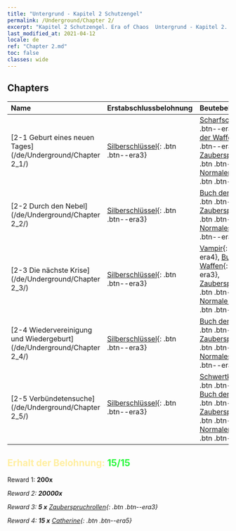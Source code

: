 ```yaml
---
title: "Untergrund - Kapitel 2 Schutzengel"
permalink: /Underground/Chapter 2/
excerpt: "Kapitel 2 Schutzengel. Era of Chaos  Untergrund - Kapitel 2. Schutzengel"
last_modified_at: 2021-04-12
locale: de
ref: "Chapter 2.md"
toc: false
classes: wide
---
```


## Chapters

  | Name |  Erstabschlussbelohnung | Beutebelohnung |
  |:------------|:------------|:------------| 
  | [2-1 Geburt eines neuen Tages](/de/Underground/Chapter 2_1/) | [Silberschlüssel](/de/Items/con_693/){: .btn .btn--era3} | [Scharfschütze](/de/Items/unt_191/){: .btn .btn--era3}, [Buch der Waffen](/de/Items/mat_18/){: .btn .btn--era3}, [Zauberspruchrollen](/de/Items/con_694/){: .btn .btn--era3}, [Normaler Kristall](/de/Items/mat_11/){: .btn .btn--era2} |
  | [2-2 Durch den Nebel](/de/Underground/Chapter 2_2/) | [Silberschlüssel](/de/Items/con_693/){: .btn .btn--era3} | [Buch der Waffen](/de/Items/mat_18/){: .btn .btn--era3}, [Zauberspruchrollen](/de/Items/con_694/){: .btn .btn--era3}, [Normales Erz](/de/Items/mat_6/){: .btn .btn--era2} |
  | [2-3 Die nächste Krise](/de/Underground/Chapter 2_3/) | [Silberschlüssel](/de/Items/con_693/){: .btn .btn--era3} | [Vampir](/de/Items/unt_211/){: .btn .btn--era4}, [Buch der Waffen](/de/Items/mat_18/){: .btn .btn--era3}, [Zauberspruchrollen](/de/Items/con_694/){: .btn .btn--era3}, [Normale Edelsteine](/de/Items/mat_10/){: .btn .btn--era2} |
  | [2-4 Wiedervereinigung und Wiedergeburt](/de/Underground/Chapter 2_4/) | [Silberschlüssel](/de/Items/con_693/){: .btn .btn--era3} | [Buch der Waffen](/de/Items/mat_18/){: .btn .btn--era3}, [Zauberspruchrollen](/de/Items/con_694/){: .btn .btn--era3}, [Normales Holz](/de/Items/mat_7/){: .btn .btn--era2} |
  | [2-5 Verbündetensuche](/de/Underground/Chapter 2_5/) | [Silberschlüssel](/de/Items/con_693/){: .btn .btn--era3} | [Schwertkämpfer](/de/Items/unt_193/){: .btn .btn--era4}, [Buch der Waffen](/de/Items/mat_18/){: .btn .btn--era3}, [Zauberspruchrollen](/de/Items/con_694/){: .btn .btn--era3}, [Normaler Kristall](/de/Items/mat_11/){: .btn .btn--era2} |


## <span style="color: #ffeea0">Erhalt der Belohnung: </span><span style="color: #27f73a">15/15</span>

 Reward 1:  **200x** <i class="fas fa-gem"/>

 Reward 2:  **20000x** <i class="fas fa-coins"/>

 Reward 3: **5 x** [Zauberspruchrollen](/de/Items/con_694/){: .btn .btn--era3}

 Reward 4: **15 x** [Catherine](/de/Items/her_361/){: .btn .btn--era5}

